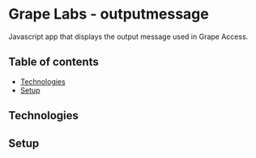 # Grape Labs - outputmessage
Javascript app that displays the output message used in Grape Access.
## Table of contents
* [Technologies](#technologies)
* [Setup](#setup)

## Technologies

## Setup
